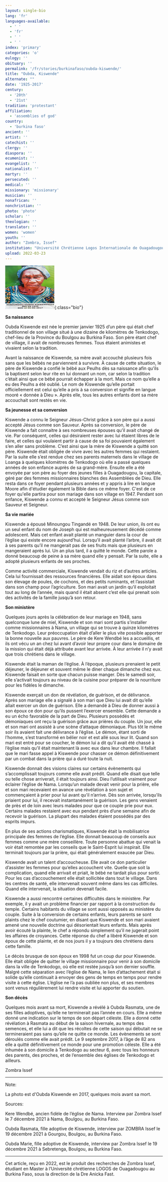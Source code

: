 ```yaml
---
layout: single-bio
lang: 'fr'
languages-available:
  - ' '
  - 'fr'
  - ' '
  - ' '
index: 'primary'
categories: 'o'
eulogy: ''
obituary: ''
permalink: '/fr/stories/burkinafaso/oubda-kiswende/'
title: "Oubda, Kiswende"
alternate: ""
date: '1925-2017'
century:
  - '20th'
  - '21st'
tradition: 'protestant'
affiliation:
  - 'assemblies of god'
country:
  - 'burkina faso'
ancient: ''
artist: ''
catechist: ''
clergy: ''
diaspora: ''
ecumenist: ''
evangelist: ''
nationalist: ''
martyr: ''
persecuted: ''
medical: ''
missionary: 'missionary'
musician: ''
nonafrican: ''
nonchristian: ''
photo: 'photo'
scholar: ''
theologian: ''
translator: ''
women: 'women'
youth: ''
author: "Zombra, Issef"
institution: "Université Chrétienne Logos Internationale de Ouagadougou"
upload: 2022-03-23
---
```


![Oubda Kiswende](/images/bio-pics/burkinafaso/oubda/kiswende-oubda.jpg){:class="bio"}

**Sa naissance**

Oubda Kiswende est née le premier janvier 1925 d’un père qui était chef traditionnel de son village situé à une dizaine de kilomètres de Tenkodogo, chef-lieu de la Province du Boulgou au Burkina Faso. Son père étant chef de village, il avait de nombreuses femmes. Tous étaient animistes et vivaient selon la tradition.

Avant la naissance de Kiswende, sa mère avait accouché plusieurs fois sans que les bébés ne parviennent à survivre. À cause de cette situation, le père de Kiswende a confié le bébé aux Peulhs dès sa naissance afin qu’ils la baptisent selon leur rite en lui donnant un nom, car selon la tradition c’était ainsi que ce bébé pourrait échapper à la mort. Mais ce nom qu’elle a eu des Peulhs a été oublié. Le nom de Kiswende qu’elle portait officiellement est celui qu’elle a pris à sa conversion et signifie en langue mooré « donnée à Dieu ». Après elle, tous les autres enfants dont sa mère accouchait sont restés en vie.

**Sa jeunesse et sa conversion**

Kiswende a connu le Seigneur Jésus-Christ grâce à son père qui a aussi accepté Jésus comme son Sauveur. Après sa conversion, le père de Kiswende a fait connaitre à ses nombreuses épouses qu’il avait changé de vie. Par conséquent, celles qui désiraient rester avec lui étaient libres de le faire, et celles qui voulaient partir à cause de sa foi pouvaient également s’en aller sans problème. C’est ainsi que la mère de Kiswende a quitté son père. Kiswende était obligée de vivre avec les autres femmes qui restaient. Par la suite elle s’est rendue chez ses parents maternels dans le village de Loanga à quelques kilomètres de Tenkodogo où elle a passé quelques années de son enfance auprès de sa grand-mère. Ensuite elle a été envoyée par son père au foyer des jeunes filles à Ouagadougou, la capitale, géré par des femmes missionnaires blanches des Assemblées de Dieu. Elle resta dans ce foyer pendant plusieurs années et y appris à lire en langue Moore afin d'étudier également la Bible dans ce même foyer. C'est de ce foyer qu'elle partira pour son mariage dans son village en 1947. Pendant son enfance, Kiswende a connu et accepté le Seigneur Jésus comme son Sauveur et Seigneur.

**Sa vie mariée**

Kiswende a épousé Minoungou Tingandé en 1948. De leur union, ils ont eu un seul enfant du nom de Joseph qui est malheureusement décédé comme adolescent. Mais cet enfant avait planté un manguier dans la cour de l’église qui existe encore aujourd’hui. Lorsqu’il avait planté l’arbre, il avait dit à ses parents qu’il ne mangerait pas de ses fruits mais que plusieurs en mangeraient après lui. Un an plus tard, il a quitté le monde. Cette parole a donné beaucoup de peine à sa mère quand elle y pensait. Par la suite, elle a adopté plusieurs enfants de ses proches.

Comme activité commerciale, Kiswende vendait du riz et d’autres articles. Cela lui fournissait des ressources financières. Elle aidait son époux dans son élevage de poules, de cochons, et des petits ruminants, et l’assistait dans son champ pour l’agriculture. Son mari avait un jardin qu’il exploitait tout au long de l’année, mais quand il était absent c’est elle qui prenait soin des activités de la famille jusqu’à son retour.

**Son ministère**

Quelques jours après la célébration de leur mariage en 1948, sans quelconque lune de miel, Kiswende et son mari sont partis s’installer comme missionnaires à Nama, un village qui se trouve à quinze kilomètres de Tenkodogo. Leur préoccupation était d’aller le plus vite possible apporter la bonne nouvelle aux pauvres. Le père de Kere Wendbé les a accueillis, et ils ont vécu un an chez lui avant d’avoir leur propre cour dans le domaine de la mission qui était déjà attribuée avant leur arrivée. À leur arrivée il n’y avait que trois chrétiens dans le village.

Kiswende était la maman de l’église. À l’époque, plusieurs prenaient le petit déjeuner, le déjeuner et souvent même le diner chaque dimanche chez eux. Kiswende faisait en sorte que chacun puisse manger. Dès le samedi soir, elle s’activait toujours au niveau de la cuisine pour préparer de la nourriture pour les fidèles le dimanche.

Kiswende exerçait un don de révélation, de guérison, et de délivrance. Après son mariage elle a signalé à son mari que Dieu lui avait dit qu’elle allait exercer un don de guérison. Elle a demandé à Dieu de donner aussi à son époux ce don pour qu’ils pussent l’exercer ensemble. Cette demande a eu un écho favorable de la part de Dieu. Plusieurs possédés et démoniaques ont reçu la guérison grâce aux prières du couple. Un jour, elle et son mari ont assisté à une scène d’attaque démoniaque. Plus tôt le même soir ils avaient fait une délivrance à l’église. Le démon, étant sorti de l’homme, s’est transformé en bélier noir et est allé sous leur lit. Quand son mari est entré pour se coucher, le démon lui a dit qu’il avait été chassé à l’église mais qu’il était maintenant là avec eux dans leur chambre. Il fallait que le mari fasse appel à Kiswende pour chasser ce démon définitivement par un combat dans la prière qui a duré toute la nuit.

Kiswende donnait des visions claires sur certains évènements qui s’accomplissait toujours comme elle avait prédit. Quand elle disait que telle ou telle chose arriverait, il était toujours ainsi. Dieu l’utilisait vraiment pour éclairer l’église de Nama. Lorsqu’un malade devait venir pour la prière, elle et son mari recevaient en avance une révélation à son sujet et commençaient à prier pour lui avant qu’il n’arrive. Dès son arrivée, lorsqu’ils priaient pour lui, il recevait instantanément la guérison. Les gens venaient de près et de loin avec leurs malades pour que ce couple prie pour eux. Certains malades restaient avec eux pendant près d’une semaine afin de recevoir la guérison. La plupart des malades étaient possédés par des esprits impurs.

En plus de ses actions charismatiques, Kiswende était la mobilisatrice principale des femmes de l’église. Elle donnait beaucoup de conseils aux femmes comme une mère conseillère. Toute personne abattue qui venait la voir était remontée par les conseils que le Saint-Esprit lui inspirait. Elle terminait toujours par la prière, qui était généralement exaucée par Dieu.

Kiswende avait un talent d’accoucheuse. Elle avait ce don particulier d’assister les femmes pour qu’elles accouchent vite. Quelle que soit la complication, quand elle arrivait et priait, le bébé ne tardait plus pour sortir. Pour les cas d’accouchement elle était sollicitée dans tout le village. Dans les centres de santé, elle intervenait souvent même dans les cas difficiles. Quand elle intervenait, la situation devenait facile.

Kiswende a aussi rencontré certaines difficultés dans le ministère. Par exemple, il y avait un problème financier par rapport à la construction du temple. Certains habitants du village se sont aussi opposés au ministère du couple. Suite à la conversion de certains enfants, leurs parents se sont plaints chez le chef coutumier, en disant que Kiswende et son mari avaient amené une nouvelle doctrine qui désorientait leurs enfants. Mais après avoir écouté la plainte, le chef a répondu simplement qu’il ne jugerait point les affaires de croyances. Cette réponse du chef a libéré Kiswende et son époux de cette plainte, et de nos jours il y a toujours des chrétiens dans cette famille.

Le décès brusque de son époux en 1998 fut un coup dur pour Kiswende. Elle était obligée de quitter le village missionnaire pour venir à son domicile dans la ville de Tenkodogo, où elle est restée jusqu’à son dernier souffle. Malgré cette séparation avec l’église de Nama, le lien d’attachement était si solide qu’elle continuait à envoyer des gens de temps en temps pour rendre visite à cette église. L’église ne l’a pas oubliée non plus, et ses membres sont venus régulièrement lui rendre visite et lui apporter du soutien.

**Son décès**

Quelques mois avant sa mort, Kiswende a révélé à Oubda Rasmata, une de ses filles adoptives, qu’elle ne terminerait pas l’année en cours. Elle a même donné une indication sur le temps de son départ céleste. Elle a donné cette révélation à Rasmata au début de la saison hivernale, au temps des semences, et elle lui a dit que les récoltes de cette saison qui débutait ne se termineraient pas sans qu’elle ne quitte ce monde. Les évènements se sont déroulés comme elle avait prédit. Le 9 septembre 2017, à l’âge de 82 ans elle a quitté définitivement ce monde pour une promotion céleste. Elle a été inhumée à son domicile à Tenkodogo au secteur 6, avec tous les honneurs des parents, des proches, et de l’ensemble des églises de Tenkodogo et ailleurs.

Zombra Issef

---

Note:

La photo est d'Oubda Kiswende en 2017, quelques mois avant sa mort.


Sources:

Kere Wendbé, ancien fidèle de l’église de Nama. Interview par Zombra Issef le 7 décembre 2021 à Nama, Boulgou, au Burkina Faso.

Oubda Rasmata, fille adoptive de Kiswende, interview par ZOMBRA Issef le 19 décembre 2021 à Gourgou, Boulgou, au Burkina Faso.

Oubda Marie, fille adoptive de Kiswende, interview par Zombra Issef le 19 décembre 2021 à Sebretenga, Boulgou, au Burkina Faso.

---

Cet article, reçu en 2022, est le produit des recherches de Zombra Issef, étudiant en Master à l’Université chrétienne LOGOS de Ouagadougou au Burkina Faso, sous la direction de la Dre Anicka Fast.
